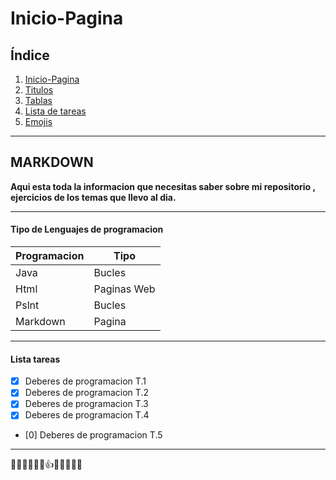 # Inicio-Pagina

## Índice 
1. [Inicio-Pagina](#inicio-pagina) 
2. [Titulos](#titulos) 
3. [Tablas](#tablas) 
4. [Lista de tareas](#lista-tareas) 
5. [Emojis](#emojis)
   
----

## MARKDOWN 
**Aqui esta toda la informacion que necesitas saber sobre mi repositorio , ejercicios de los temas que llevo al dia.**

----

#### Tipo de Lenguajes de programacion

| Programacion | Tipo       |
| -------- | -------------- |
| Java    | Bucles    |
| Html   | Paginas Web|
| Pslnt  | Bucles  | 
| Markdown  | Pagina  |

---

#### Lista tareas

- [x] Deberes de programacion T.1
- [x] Deberes de programacion T.2
- [x] Deberes de programacion T.3
- [x] Deberes de programacion T.4
- [0] Deberes de programacion T.5

  
---
🧓🖖😻😱😰🖖👍👱🧔‍♀️🙀👊
